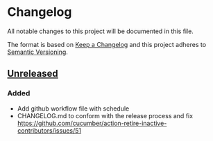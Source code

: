 # Changelog

All notable changes to this project will be documented in this file.

The format is based on [Keep a Changelog](http://keepachangelog.com/)
and this project adheres to [Semantic Versioning](http://semver.org/).

## [Unreleased]
### Added
- Add github workflow file with schedule
- CHANGELOG.md to conform with the release process and fix https://github.com/cucumber/action-retire-inactive-contributors/issues/51

[Unreleased]: https://github.com/cucumber/action-retire-inactive-contributors/compare/v0.0.0...HEAD
[0.0.0]: https://github.com/cucumber/action-retire-inactive-contributors/compare/eea13d866ec1ee795013d829dedfbac128fd4db2...v0.0.0
